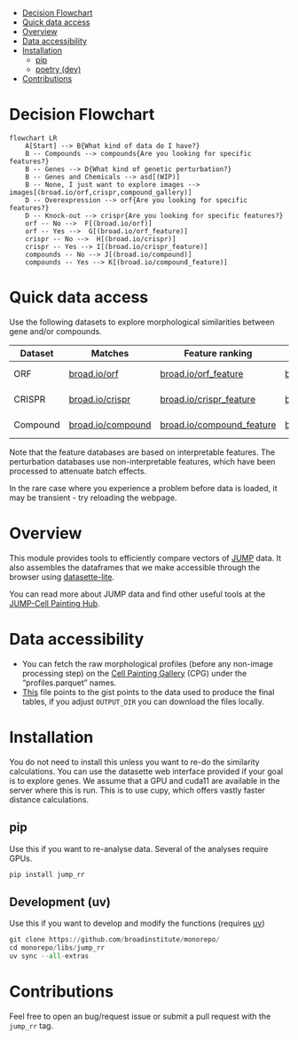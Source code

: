 - [Decision Flowchart](#Decision%20Flowchart)
- [Quick data access](#Quick%20data%20access)
- [Overview](#Overview)
- [Data accessibility](#Data%20accessibility)
- [Installation](#Installation)
  - [pip](#pip)
  - [poetry (dev)](#poetry%20%28dev%29)
- [Contributions](#Contributions)



<a id="Decision%20Flowchart"></a>

# Decision Flowchart

```mermaid
flowchart LR
    A[Start] --> B{What kind of data do I have?}
    B -- Compounds --> compounds{Are you looking for specific features?}
    B -- Genes --> D{What kind of genetic perturbation?}
    B -- Genes and Chemicals --> asd[(WIP)]
    B -- None, I just want to explore images --> images[(broad.io/orf,crispr,compound_gallery)]
    D -- Overexpression --> orf{Are you looking for specific features?}
    D -- Knock-out --> crispr{Are you looking for specific features?}
    orf -- No -->  F[(broad.io/orf)]
    orf -- Yes -->  G[(broad.io/orf_feature)]
    crispr -- No -->  H[(broad.io/crispr)]
    crispr -- Yes --> I[(broad.io/crispr_feature)]
    compounds -- No --> J[(broad.io/compound)]
    compounds -- Yes --> K[(broad.io/compound_feature)]
```


<a id="Quick%20data%20access"></a>

# Quick data access

Use the following datasets to explore morphological similarities between gene and/or compounds.

| Dataset  | Matches                                        | Feature ranking                                             | Gallery                                                         | Description         |
|----------|------------------------------------------------|-------------------------------------------------------------|-----------------------------------------------------------------|---------------------|
| ORF      | [broad.io/orf](https://broad.io/orf)           | [broad.io/orf\_feature](https://broad.io/orf_feature)       | [broad.io/orf\_gallery](https://broad.io/orf_gallery)           | Gene overexpression |
| CRISPR   | [broad.io/crispr](https://broad.io/crispr)     | [broad.io/crispr\_feature](https://broad.io/crispr_feature) | [broad.io/crispr\_gallery](https://broad.io/crispr_gallery)     | Gene knock-out      |
| Compound | [broad.io/compound](https://broad.io/compound) | [broad.io/compound\_feature](https://broad.io/compound_feature)       | [broad.io/compound\_gallery](https://broad.io/compound_gallery) | Chemical compounds  |

Note that the feature databases are based on interpretable features. The perturbation databases use non-interpretable features, which have been processed to attenuate batch effects.

In the rare case where you experience a problem before data is loaded, it may be transient - try reloading the webpage. 

<a id="Overview"></a>

# Overview

This module provides tools to efficiently compare vectors of [JUMP](https://jump-cellpainting.broadinstitute.org/) data. It also assembles the dataframes that we make accessible through the browser using [datasette-lite](https://github.com/simonw/datasette-lite). 

You can read more about JUMP data and find other useful tools at the [JUMP-Cell Painting Hub](https://broad.io/jump).


<a id="Data%20accessibility"></a>

# Data accessibility

-   You can fetch the raw morphological profiles (before any non-image processing step) on the [Cell Painting Gallery](https://cellpainting-gallery.s3.amazonaws.com/index.html#cpg0016-jump-assembled/source_all/workspace/profiles) (CPG) under the &ldquo;profiles.parquet&rdquo; names.
-   [This](https://github.com/broadinstitute/monorepo/tree/452543be5f17a626a3964b8b90984a9502952a06/libs/jump_rr/tools/download_profiles.org) file points to the gist points to the data used to produce the final tables, if you adjust `OUTPUT_DIR` you can download the files locally.


<a id="Installation"></a>

# Installation

You do not need to install this unless you want to re-do the similarity calculations. You can use the datasette web interface provided if your goal is to explore genes. We assume that a GPU and cuda11 are available in the server where this is run. This is to use cupy, which offers vastly faster distance calculations.


<a id="pip"></a>

## pip

Use this if you want to re-analyse data. Several of the analyses require GPUs.

```python
pip install jump_rr
```


<a id="poetry%20%28dev%29"></a>

## Development (uv)

Use this if you want to develop and modify the functions (requires [uv](https://docs.astral.sh/uv/))

```python
git clone https://github.com/broadinstitute/monorepo/
cd monorepo/libs/jump_rr
uv sync --all-extras
```


<a id="Contributions"></a>

# Contributions

Feel free to open an bug/request issue or submit a pull request with the `jump_rr` tag.
